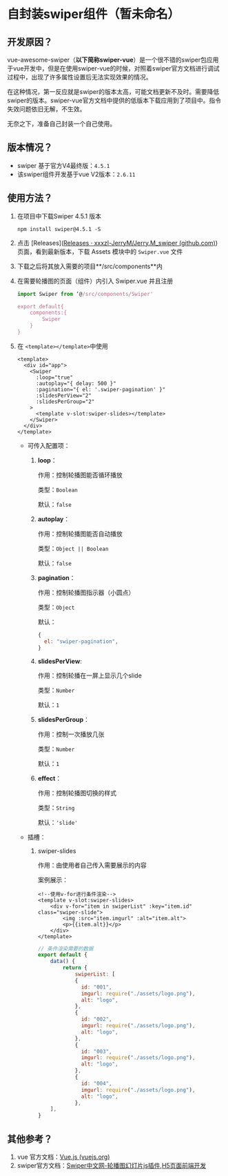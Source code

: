 # 自封装swiper组件（暂未命名）

## 开发原因？

vue-awesome-swiper（**以下简称swiper-vue**）是一个很不错的swiper包应用于vue开发中，但是在使用swiper-vue的时候，对照着swiper官方文档进行调试过程中，出现了许多属性设置后无法实现效果的情况。

在这种情况，第一反应就是swiper的版本太高，可能文档更新不及时。需要降低swiper的版本。swiper-vue官方文档中提供的低版本下载应用到了项目中。指令失效问题依旧无解，不生效。

无奈之下，准备自己封装一个自己使用。

## 版本情况？

- swiper 基于官方V4最终版：`4.5.1`
- 该swiper组件开发基于vue V2版本：`2.6.11`

## 使用方法？

1. 在项目中下载Swiper 4.5.1 版本

   ```shell
   npm install swiper@4.5.1 -S
   ```

   

2. 点击 [Releases]([Releases · xxxzl-JerryM/Jerry.M_swiper (github.com)](https://github.com/xxxzl-JerryM/Jerry.M_swiper/releases)) 页面，看到最新版本，下载 Assets 模块中的 `Swiper.vue` 文件

3. 下载之后将其放入需要的项目**/src/components**内

4. 在需要轮播图的页面（组件）内引入 Swiper.vue 并且注册

   ```js
   import Swiper from ‘@/src/components/Swiper'
   
   export default{
       components:{
           Swiper
       }
   }
   ```

5. 在 `<template></template>`中使用

   ```vue
   <template>
     <div id="app">
       <Swiper
         :loop="true"
         :autoplay="{ delay: 500 }"
         :pagination="{ el: '.swiper-pagination' }"
         :slidesPerView="2"
         :slidesPerGroup="2"
       >
         <template v-slot:swiper-slides></template>
       </Swiper>
     </div>
   </template>
   ```

   - 可传入配置项：

     1. **loop**：
        
        作用：控制轮播图能否循环播放
        
        类型：`Boolean`
        
        默认：`false`
        
     2. **autoplay**：

        作用：控制轮播图能否自动播放
   
        类型：`Object || Boolean`
   
        默认：`false`
   
     3. **pagination**：
   
        作用：控制轮播图指示器（小圆点）
   
        类型：`Object`
   
        默认：
   
        ```js
        {
          el: "swiper-pagination",
        }
        ```
   
     4. **slidesPerView**:
   
        作用：控制轮播在一屏上显示几个slide

        类型：`Number`

        默认：`1`
   
     5. **slidesPerGroup**：
   
        作用：控制一次播放几张
   
        类型：`Number`
   
        默认：`1`
   
     6. **effect**：
   
        作用：控制轮播图切换的样式
   
        类型：`String`
   
        默认：`'slide'`
   
   - 插槽：
   
     1. swiper-slides
        
        作用：由使用者自己传入需要展示的内容
        
        案例展示：
        
        ```vue
        <!--使用v-for进行条件渲染-->
        <template v-slot:swiper-slides>
            <div v-for="item in swiperList" :key="item.id" class="swiper-slide">
                <img :src="item.imgurl" :alt="item.alt">
                <p>{{item.alt}}</p>
            </div>
        </template>
        ```
        
        ```js
        // 条件渲染需要的数据
        export default {
        	data() {
                return {
                    swiperList: [
                    {
                      id: "001",
                      imgurl: require("./assets/logo.png"),
                      alt: "logo",
                    },
                    {
                      id: "002",
                      imgurl: require("./assets/logo.png"),
                      alt: "logo",
                    },
                    {
                      id: "003",
                      imgurl: require("./assets/logo.png"),
                      alt: "logo",
                    },
                    {
                      id: "004",
                      imgurl: require("./assets/logo.png"),
                      alt: "logo",
                    },
        	],
        }
        ```

## 其他参考？

1. vue 官方文档：[Vue.js (vuejs.org)](https://cn.vuejs.org/)
2. swiper官方文档：[Swiper中文网-轮播图幻灯片js插件,H5页面前端开发](https://swiper.com.cn/)
